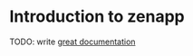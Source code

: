 # Introduction to zenapp

TODO: write [great documentation](http://jacobian.org/writing/what-to-write/)
